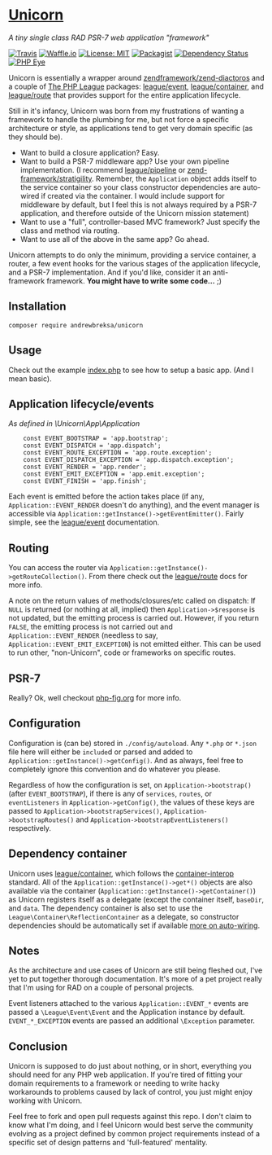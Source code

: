 # [Unicorn](https://github.com/abreksa4/Unicorn)
_A tiny single class RAD PSR-7 web application "framework"_

[![Travis](https://img.shields.io/travis/abreksa4/Unicorn.svg)](https://travis-ci.org/abreksa4/Unicorn)
[![Waffle.io](https://img.shields.io/waffle/label/abreksa4/Unicorn/in%20progress.svg)](https://waffle.io/abreksa4/Unicorn)
[![License: MIT](https://img.shields.io/badge/License-MIT-yellow.svg)](https://opensource.org/licenses/MIT)
[![Packagist](https://img.shields.io/packagist/dt/andrewbreksa/unicorn.svg)](https://packagist.org/packages/andrewbreksa/unicorn)
[![Dependency Status](https://www.versioneye.com/user/projects/58d86e556893fd003b3c436f/badge.svg?style=flat-square)](https://www.versioneye.com/user/projects/58d86e556893fd003b3c436f)
[![PHP Eye](https://php-eye.com/badge/andrewbreksa/unicorn/tested.svg)](https://php-eye.com/package/andrewbreksa/unicorn)

Unicorn is essentially a wrapper around [zendframework/zend-diactoros](https://github.com/zendframework/zend-diactoros) and a couple of [The PHP League](https://thephpleague.com/) packages: [league/event](http://event.thephpleague.com/2.0/), [league/container](http://container.thephpleague.com/), and [league/route](http://route.thephpleague.com/) that provides support for the entire application lifecycle. 

Still in it's infancy, Unicorn was born from my frustrations of wanting a framework to handle the plumbing for me, but not force a specific architecture or style, as applications tend to get very domain specific (as they should be).

- Want to build a closure application? Easy. 
- Want to build a PSR-7 middleware app? Use your own pipeline implementation. (I recommend 
[league/pipeline](http://pipeline.thephpleague.com/) or [zend-framework/stratigility](https://zendframework.github.io/zend-stratigility/). Remember, the `Application` object adds itself to the service container so your class constructor dependencies are auto-wired if created via the container. I would include support for middleware by default, but I feel this is not always required by a PSR-7 application, and therefore outside of the Unicorn mission statement)
- Want to use a "full", controller-based MVC framework? Just specify the class and method via routing.
- Want to use all of the above in the same app? Go ahead. 

Unicorn attempts to do only the minimum, providing a service container, a router, a few event hooks for the various stages of the application lifecycle, and a PSR-7 implementation. And if you'd like, consider it an anti-framework framework. **You might have to write some code...** ;)

## Installation
`composer require andrewbreksa/unicorn`
      
## Usage
Check out the example [index.php](https://github.com/abreksa4/Unicorn/blob/master/public/index.php) to see how to setup a basic app. (And I mean basic).

## Application lifecycle/events
_As defined in \Unicorn\App\Application_

```
	const EVENT_BOOTSTRAP = 'app.bootstrap';
	const EVENT_DISPATCH = 'app.dispatch';
	const EVENT_ROUTE_EXCEPTION = 'app.route.exception';
	const EVENT_DISPATCH_EXCEPTION = 'app.dispatch.exception';
	const EVENT_RENDER = 'app.render';
	const EVENT_EMIT_EXCEPTION = 'app.emit.exception';
	const EVENT_FINISH = 'app.finish';
```

Each event is emitted before the action takes place (if any, `Application::EVENT_RENDER` doesn't do anything), and the event manager is accessible via `Application::getInstance()->getEventEmitter()`. Fairly simple, see the [league/event](http://event.thephpleague.com/2.0/) documentation.

## Routing
You can access the router via `Application::getInstance()->getRouteCollection()`. From there check out the [league/route](http://route.thephpleague.com/) docs for more info. 

A note on the return values of methods/closures/etc called on dispatch: If `NULL` is returned (or nothing at all, implied) then `Application->$response` is not updated, but the emitting process is carried out. However, if you return `FALSE`, the emitting process is not carried out and `Application::EVENT_RENDER` (needless to say, `Application::EVENT_EMIT_EXCEPTION`) is not emitted either. This can be used to run other, "non-Unicorn", code or frameworks on specific routes.

## PSR-7
Really? Ok, well checkout [php-fig.org](http://www.php-fig.org/psr/psr-7/) for more info.

## Configuration
Configuration is (can be) stored in `./config/autoload`. Any `*.php` or `*.json` file here will either be `include`d or parsed and added to `Application::getInstance()->getConfig()`. And as always, feel free to completely ignore this convention and do whatever you please.

Regardless of how the configuration is set, on `Application->bootstrap()` (after `EVENT_BOOTSTRAP`), if there is any of `services`, `routes`, or `eventListeners` in `Application->getConfig()`, the values of these keys are passed to `Application->bootstrapServices()`, `Application->bootstrapRoutes()` and `Application->bootstrapEventListeners()` respectively.

## Dependency container
Unicorn uses [league/container](http://container.thephpleague.com/), which follows the [container-interop](https://github.com/container-interop/container-interop) standard. All of the `Application::getInstance()->get*()` objects are also available via the container (`Application::getInstance()->getContainer()`) as Unicorn registers itself as a delegate (except the container itself, `baseDir`, and `data`. The dependency container is also set to use the `League\Container\ReflectionContainer` as a delegate, so constructor dependencies should be automatically set if available [more on auto-wiring](http://container.thephpleague.com/auto-wiring/). 

## Notes
As the architecture and use cases of Unicorn are still being fleshed out, I've yet to put together thorough documentation. It's more of a pet project really that I'm using for RAD on a couple of personal projects. 

Event listeners attached to the various `Application::EVENT_*` events are passed a `\League\Event\Event` and the Application instance by default. `EVENT_*_EXCEPTION` events are passed an additional `\Exception` parameter. 

## Conclusion
Unicorn is supposed to do just about nothing, or in short, everything you should need for any PHP web application. If you're tired of fitting your domain requirements to a framework or needing to write hacky workarounds to problems caused by lack of control, you just might enjoy working with Unicorn. 

Feel free to fork and open pull requests against this repo. I don't claim to know what I'm doing, and I feel Unicorn would best serve the community evolving as a project defined by common project requirements instead of a specific set of design patterns and 'full-featured' mentality.